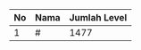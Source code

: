 | No | Nama            | Jumlah Level |
|----|-----------------|--------------|
| 1  | #    |    1477        |
